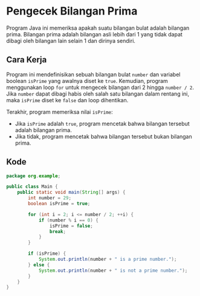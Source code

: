 # Pengecek Bilangan Prima

Program Java ini memeriksa apakah suatu bilangan bulat adalah bilangan prima. Bilangan prima adalah bilangan asli lebih dari 1 yang tidak dapat dibagi oleh bilangan lain selain 1 dan dirinya sendiri.

## Cara Kerja

Program ini mendefinisikan sebuah bilangan bulat `number` dan variabel boolean `isPrime` yang awalnya diset ke `true`. Kemudian, program menggunakan loop `for` untuk mengecek bilangan dari 2 hingga `number / 2`. Jika `number` dapat dibagi habis oleh salah satu bilangan dalam rentang ini, maka `isPrime` diset ke `false` dan loop dihentikan.

Terakhir, program memeriksa nilai `isPrime`:
- Jika `isPrime` adalah `true`, program mencetak bahwa bilangan tersebut adalah bilangan prima.
- Jika tidak, program mencetak bahwa bilangan tersebut bukan bilangan prima.

## Kode

```java
package org.example;

public class Main {
    public static void main(String[] args) {
        int number = 29;
        boolean isPrime = true;

        for (int i = 2; i <= number / 2; ++i) {
            if (number % i == 0) {
                isPrime = false;
                break;
            }
        }

        if (isPrime) {
            System.out.println(number + " is a prime number.");
        } else {
            System.out.println(number + " is not a prime number.");
        }
    }
}
